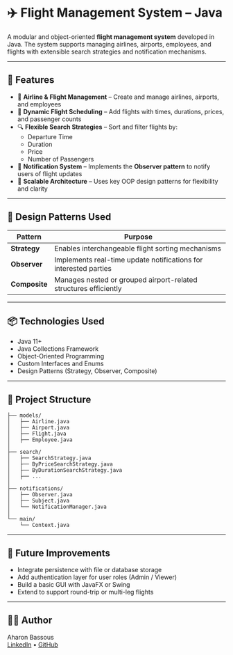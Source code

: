 
# ✈️ Flight Management System – Java

A modular and object-oriented **flight management system** developed in Java. The system supports managing airlines, airports, employees, and flights with extensible search strategies and notification mechanisms.

---

## 🚀 Features

- 🛫 **Airline & Flight Management** – Create and manage airlines, airports, and employees  
- 📅 **Dynamic Flight Scheduling** – Add flights with times, durations, prices, and passenger counts  
- 🔍 **Flexible Search Strategies** – Sort and filter flights by:
  - Departure Time  
  - Duration  
  - Price  
  - Number of Passengers  
- 🔔 **Notification System** – Implements the **Observer pattern** to notify users of flight updates  
- 🧩 **Scalable Architecture** – Uses key OOP design patterns for flexibility and clarity

---

## 🧠 Design Patterns Used

| Pattern      | Purpose |
|--------------|---------|
| **Strategy** | Enables interchangeable flight sorting mechanisms  
| **Observer** | Implements real-time update notifications for interested parties  
| **Composite** | Manages nested or grouped airport-related structures efficiently  

---

## 📦 Technologies Used

- Java 11+  
- Java Collections Framework  
- Object-Oriented Programming  
- Custom Interfaces and Enums  
- Design Patterns (Strategy, Observer, Composite)

---

## 📁 Project Structure

```
├── models/
│   ├── Airline.java
│   ├── Airport.java
│   ├── Flight.java
│   ├── Employee.java
│
├── search/
│   ├── SearchStrategy.java
│   ├── ByPriceSearchStrategy.java
│   ├── ByDurationSearchStrategy.java
│   ├── ...
│
├── notifications/
│   ├── Observer.java
│   ├── Subject.java
│   └── NotificationManager.java
│
└── main/
    └── Context.java
```

---

## 📌 Future Improvements

- Integrate persistence with file or database storage  
- Add authentication layer for user roles (Admin / Viewer)  
- Build a basic GUI with JavaFX or Swing  
- Extend to support round-trip or multi-leg flights

---

## 🧑‍💻 Author

Aharon Bassous  
[LinkedIn](https://www.linkedin.com/in/aharon-bassous) • [GitHub](https://github.com/Aharonba)
